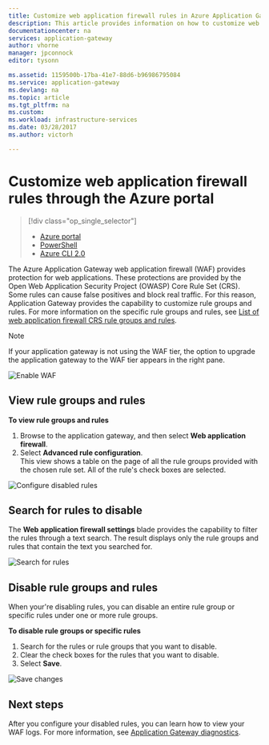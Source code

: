 ```yaml
---
title: Customize web application firewall rules in Azure Application Gateway - Azure portal | Microsoft Docs
description: This article provides information on how to customize web application firewall rules in Application Gateway with the Azure portal.
documentationcenter: na
services: application-gateway
author: vhorne
manager: jpconnock
editor: tysonn

ms.assetid: 1159500b-17ba-41e7-88d6-b96986795084
ms.service: application-gateway
ms.devlang: na
ms.topic: article
ms.tgt_pltfrm: na
ms.custom:
ms.workload: infrastructure-services
ms.date: 03/28/2017
ms.author: victorh

---
```


# Customize web application firewall rules through the Azure portal

> [!div class="op_single_selector"]
> * [Azure portal](application-gateway-customize-waf-rules-portal.md)
> * [PowerShell](application-gateway-customize-waf-rules-powershell.md)
> * [Azure CLI 2.0](application-gateway-customize-waf-rules-cli.md)

The Azure Application Gateway web application firewall (WAF) provides protection for web applications. These protections are provided by the Open Web Application Security Project (OWASP) Core Rule Set (CRS). Some rules can cause false positives and block real traffic. For this reason, Application Gateway provides the capability to customize rule groups and rules. For more information on the specific rule groups and rules, see [List of web application firewall CRS rule groups and rules](application-gateway-crs-rulegroups-rules.md).

>[!NOTE]
> If your application gateway is not using the WAF tier, the option to upgrade the application gateway to the WAF tier appears in the right pane. 

![Enable WAF][fig1]

## View rule groups and rules

**To view rule groups and rules**
   1. Browse to the application gateway, and then select **Web application firewall**.  
   2. Select **Advanced rule configuration**.  
   This view shows a table on the page of all the rule groups provided with the chosen rule set. All of the rule's check boxes are selected.

![Configure disabled rules][1]

## Search for rules to disable

The **Web application firewall settings** blade provides the capability to filter the rules through a text search. The result displays only the rule groups and rules that contain the text you searched for.

![Search for rules][2]

## Disable rule groups and rules

When your're disabling rules, you can disable an entire rule group or specific rules under one or more rule groups. 

**To disable rule groups or specific rules**

   1. Search for the rules or rule groups that you want to disable.
   2. Clear the check boxes for the rules that you want to disable. 
   2. Select **Save**. 

![Save changes][3]

## Next steps

After you configure your disabled rules, you can learn how to view your WAF logs. For more information, see [Application Gateway diagnostics](application-gateway-diagnostics.md#diagnostic-logging).

[fig1]: ./media/application-gateway-customize-waf-rules-portal/1.png
[1]: ./media/application-gateway-customize-waf-rules-portal/figure1.png
[2]: ./media/application-gateway-customize-waf-rules-portal/figure2.png
[3]: ./media/application-gateway-customize-waf-rules-portal/figure3.png
